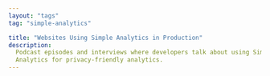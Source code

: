 ```yaml
---
layout: "tags"
tag: "simple-analytics"

title: "Websites Using Simple Analytics in Production"
description:
  Podcast episodes and interviews where developers talk about using Simple
  Analytics for privacy-friendly analytics.
---
```

